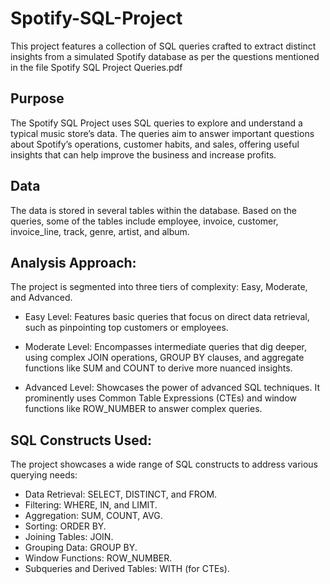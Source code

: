 # Spotify-SQL-Project
This project features a collection of SQL queries crafted to extract distinct insights from a simulated Spotify database as per the questions mentioned in the file Spotify SQL Project Queries.pdf
## Purpose
The Spotify SQL Project uses SQL queries to explore and understand a typical music store’s data. The queries aim to answer important questions about Spotify’s operations, customer habits, and sales, offering useful insights that can help improve the business and increase profits.

## Data
The data is stored in several tables within the database. Based on the queries, some of the tables include employee, invoice, customer, invoice_line, track, genre, artist, and album.

## Analysis Approach:
The project is segmented into three tiers of complexity: Easy, Moderate, and Advanced.

- Easy Level: Features basic queries that focus on direct data retrieval, such as pinpointing top customers or employees.

- Moderate Level: Encompasses intermediate queries that dig deeper, using complex JOIN operations, GROUP BY clauses, and aggregate functions like SUM and COUNT to derive more nuanced insights.

- Advanced Level: Showcases the power of advanced SQL techniques. It prominently uses Common Table Expressions (CTEs) and window functions like ROW_NUMBER to answer complex queries.


## SQL Constructs Used:
The project showcases a wide range of SQL constructs to address various querying needs:
- Data Retrieval: SELECT, DISTINCT, and FROM.
- Filtering: WHERE, IN, and LIMIT.
- Aggregation: SUM, COUNT, AVG.
- Sorting: ORDER BY.
- Joining Tables: JOIN.
- Grouping Data: GROUP BY.
- Window Functions: ROW_NUMBER.
- Subqueries and Derived Tables: WITH (for CTEs).
